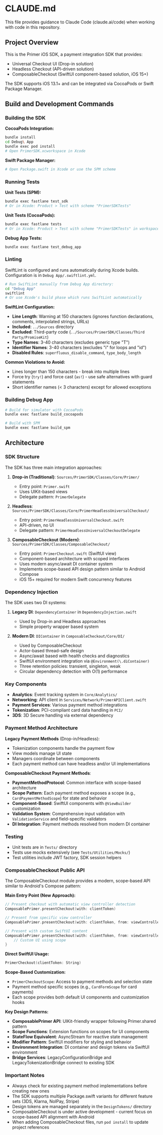 # CLAUDE.md

This file provides guidance to Claude Code (claude.ai/code) when working with code in this repository.

## Project Overview

This is the Primer iOS SDK, a payment integration SDK that provides:
- Universal Checkout UI (Drop-in solution)
- Headless Checkout (API-driven solution)
- ComposableCheckout (SwiftUI component-based solution, iOS 15+)

The SDK supports iOS 13.1+ and can be integrated via CocoaPods or Swift Package Manager.

## Build and Development Commands

### Building the SDK

**CocoaPods Integration:**
```bash
bundle install
cd Debug\ App
bundle exec pod install
# Open PrimerSDK.xcworkspace in Xcode
```

**Swift Package Manager:**
```bash
# Open Package.swift in Xcode or use the SPM scheme
```

### Running Tests

**Unit Tests (SPM):**
```bash
bundle exec fastlane test_sdk
# Or in Xcode: Product > Test with scheme "PrimerSDKTests"
```

**Unit Tests (CocoaPods):**
```bash
bundle exec fastlane tests
# Or in Xcode: Product > Test with scheme "PrimerSDKTests" in workspace
```

**Debug App Tests:**
```bash
bundle exec fastlane test_debug_app
```

### Linting

SwiftLint is configured and runs automatically during Xcode builds. Configuration is in `Debug App/.swiftlint.yml`.

```bash
# Run SwiftLint manually from Debug App directory:
cd "Debug App"
swiftlint
# Or use Xcode's build phase which runs SwiftLint automatically
```

**SwiftLint Configuration:**
- **Line Length**: Warning at 150 characters (ignores function declarations, comments, interpolated strings, URLs)
- **Included**: `../Sources` directory
- **Excluded**: Third-party code (`../Sources/PrimerSDK/Classes/Third Party/PromiseKit`)
- **Type Names**: 3-40 characters (excludes generic type "T")
- **Identifier Names**: 3-40 characters (excludes "i" for loops and "id")
- **Disabled Rules**: `superfluous_disable_command`, `type_body_length`

**Common Violations to Avoid:**
- Lines longer than 150 characters - break into multiple lines
- Force try (`try!`) and force cast (`as!`) - use safe alternatives with guard statements
- Short identifier names (< 3 characters) except for allowed exceptions

### Building Debug App

```bash
# Build for simulator with CocoaPods
bundle exec fastlane build_cocoapods

# Build with SPM
bundle exec fastlane build_spm
```

## Architecture

### SDK Structure

The SDK has three main integration approaches:

1. **Drop-in (Traditional)**: `Sources/PrimerSDK/Classes/Core/Primer/`
   - Entry point: `Primer.swift`
   - Uses UIKit-based views
   - Delegate pattern: `PrimerDelegate`

2. **Headless**: `Sources/PrimerSDK/Classes/Core/PrimerHeadlessUniversalCheckout/`
   - Entry point: `PrimerHeadlessUniversalCheckout.swift`
   - API-driven, no UI
   - Delegate pattern: `PrimerHeadlessUniversalCheckoutDelegate`

3. **ComposableCheckout (Modern)**: `Sources/PrimerSDK/Classes/ComposableCheckout/`
   - Entry point: `PrimerCheckout.swift` (SwiftUI view)
   - Component-based architecture with scoped interfaces
   - Uses modern async/await DI container system
   - Implements scope-based API design pattern similar to Android Compose
   - iOS 15+ required for modern Swift concurrency features

### Dependency Injection

The SDK uses two DI systems:

1. **Legacy DI**: `DependencyContainer` in `DependencyInjection.swift`
   - Used by Drop-in and Headless approaches
   - Simple property wrapper based system

2. **Modern DI**: `DIContainer` in `ComposableCheckout/Core/DI/`
   - Used by ComposableCheckout
   - Actor-based thread-safe design
   - Async/await based with health checks and diagnostics
   - SwiftUI environment integration via `@Environment(\.diContainer)`
   - Three retention policies: transient, singleton, weak
   - Circular dependency detection with O(1) performance

### Key Components

- **Analytics**: Event tracking system in `Core/Analytics/`
- **Networking**: API client in `Services/Network/PrimerAPIClient.swift`
- **Payment Services**: Various payment method integrations
- **Tokenization**: PCI-compliant card data handling in `PCI/`
- **3DS**: 3D Secure handling via external dependency

### Payment Method Architecture

**Legacy Payment Methods** (Drop-in/Headless):
- Tokenization components handle the payment flow
- View models manage UI state
- Managers coordinate between components
- Each payment method can have headless and/or UI implementations

**ComposableCheckout Payment Methods**:
- **PaymentMethodProtocol**: Common interface with scope-based architecture
- **Scope Pattern**: Each payment method exposes a scope (e.g., `CardPaymentMethodScope`) for state and behavior
- **Component-Based**: SwiftUI components with `@ViewBuilder` customization
- **Validation System**: Comprehensive input validation with `ValidationService` and field-specific validators
- **DI Integration**: Payment methods resolved from modern DI container

### Testing

- Unit tests are in `Tests/` directory
- Tests use mocks extensively (see `Tests/Utilities/Mocks/`)
- Test utilities include JWT factory, SDK session helpers

### ComposableCheckout Public API

The ComposableCheckout module provides a modern, scope-based API similar to Android's Compose pattern:

**Main Entry Point (New Approach):**
```swift
// Present checkout with automatic view controller detection
ComposablePrimer.presentCheckout(with: clientToken)

// Present from specific view controller
ComposablePrimer.presentCheckout(with: clientToken, from: viewController)

// Present with custom SwiftUI content
ComposablePrimer.presentCheckout(with: clientToken, from: viewController) { scope in
    // Custom UI using scope
}
```

**Direct SwiftUI Usage:**
```swift
PrimerCheckout(clientToken: String)
```

**Scope-Based Customization:**
- `PrimerCheckoutScope`: Access to payment methods and selection state
- Payment method specific scopes (e.g., `CardFormScope` for card payments)
- Each scope provides both default UI components and customization hooks

**Key Design Patterns:**
- **ComposablePrimer API**: UIKit-friendly wrapper following Primer.shared pattern
- **Scope Functions**: Extension functions on scopes for UI components
- **StateFlow Equivalent**: AsyncStream for reactive state management
- **Modifier Pattern**: SwiftUI modifiers for styling and behavior
- **Environment Integration**: DI container and design tokens via SwiftUI environment
- **Bridge Services**: LegacyConfigurationBridge and LegacyTokenizationBridge connect to existing SDK

### Important Notes

- Always check for existing payment method implementations before creating new ones
- The SDK supports multiple Package.swift variants for different feature sets (3DS, Klarna, NolPay, Stripe)
- Design tokens are managed separately in the `DesignTokens/` directory
- ComposableCheckout is under active development - current focus on scope-based API alignment with Android
- When adding ComposableCheckout files, run `pod install` to update project references
